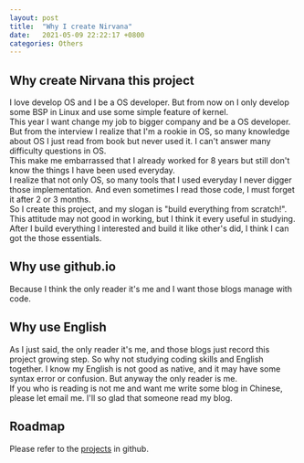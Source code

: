 ```yaml
---
layout: post
title:  "Why I create Nirvana"
date:   2021-05-09 22:22:17 +0800
categories: Others
---
```

## Why create Nirvana this project
I love develop OS and I be a OS developer. But from now on I only develop some BSP in Linux and use some simple feature of kernel.  
This year I want change my job to bigger company and be a OS developer. But from the interview I realize that I'm a rookie in OS, so many knowledge about OS I just read from book but never used it. I can't answer many difficulty questions in OS.  
This make me embarrassed that I already worked for 8 years but still don't know the things I have been used everyday.  
I realize that not only OS, so many tools that I used everyday I never digger those implementation. And even sometimes I read those code, I must forget it after 2 or 3 months.  
So I create this project, and my slogan is "build everything from scratch!". This attitude may not good in working, but I think it every useful in studying. After I build everything I interested and build it like other's did, I think I can got the those essentials.
## Why use github.io
Because I think the only reader it's me and I want those blogs manage with code.
## Why use English
As I just said, the only reader it's me, and those blogs just record this project growing step. So why not studying coding skills and  English together. I know my English is not good as native, and it may have some syntax error or confusion. But anyway the only reader is me.  
If you who is reading is not me and want me write some blog in Chinese, please let email me. I'll so glad that someone read my blog.  
## Roadmap
Please refer to the [projects](https://github.com/orgs/Nirvana-ckt/projects) in github.

